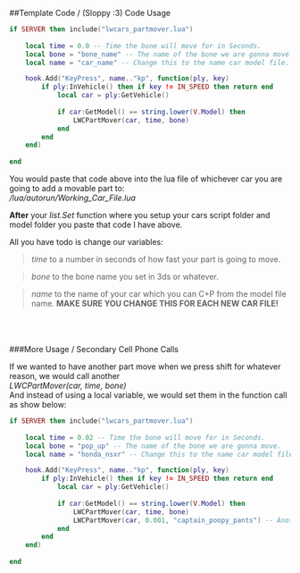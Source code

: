 ##Template Code / (Sloppy :3) Code Usage

```lua
if SERVER then include("lwcars_partmover.lua")
	
	local time = 0.0 -- Time the bone will move for in Seconds.
	local bone = "bone_name" -- The name of the bone we are gonna move.
	local name = "car_name" -- Change this to the name car model file. (Only the name no .mdl)

	hook.Add("KeyPress", name.."kp", function(ply, key)
		if ply:InVehicle() then if key != IN_SPEED then return end
			local car = ply:GetVehicle()
			
			if car:GetModel() == string.lower(V.Model) then
				LWCPartMover(car, time, bone) 
			end
		end	
	end)
	
end
```

You would paste that code above into the lua file of whichever car you are going to add a movable part to: <br/>
*/lua/autorun/Working_Car_File.lua*

**After** your *list.Set* function where you setup your cars script folder and model folder you paste that code I have above.

All you have todo is change our variables:
>*time* to a number in seconds of how fast your part is going to move.

>*bone* to the bone name you set in 3ds or whatever.

>*name* to the name of your car which you can C+P from the model file name. **MAKE SURE YOU CHANGE THIS FOR EACH NEW CAR FILE!**

<br/><br/><br/>
###More Usage / Secondary Cell Phone Calls

If we wanted to have another part move when we press shift for whatever reason, we would call another <br/>*LWCPartMover(car, time, bone)*
<br/>And instead of using a local variable, we would set them in the function call as show below: 

```lua
if SERVER then include("lwcars_partmover.lua")
	
	local time = 0.02 -- Time the bone will move for in Seconds.
	local bone = "pop_up" -- The name of the bone we are gonna move.
	local name = "honda_nsxr" -- Change this to the name car model file. (Only the name no .mdl)

	hook.Add("KeyPress", name.."kp", function(ply, key)
		if ply:InVehicle() then if key != IN_SPEED then return end
			local car = ply:GetVehicle()
			
			if car:GetModel() == string.lower(V.Model) then
				LWCPartMover(car, time, bone)
				LWCPartMover(car, 0.001, "captain_poopy_pants") -- Another part that will be moving.
			end
		end	
	end)
	
end
```
